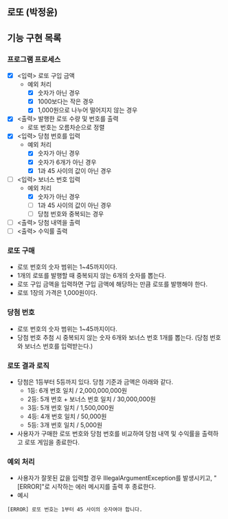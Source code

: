 ## 로또 (박정윤)

## 기능 구현 목록

### 프로그램 프로세스

- [x] <입력> 로또 구입 금액
  - 예외 처리
    - [x] 숫자가 아닌 경우 
    - [x] 1000보다는 작은 경우
    - [x] 1,000원으로 나누어 떨어지지 않는 경우
- [x] <출력> 발행한 로또 수량 및 번호를 출력
  - 로또 번호는 오름차순으로 정렬
- [x] <입력> 당첨 번호를 입력
  - 예외 처리
    - [x] 숫자가 아닌 경우
    - [x] 숫자가 6개가 아닌 경우
    - [x] 1과 45 사이의 값이 아닌 경우
- [ ] <입력> 보너스 번호 입력 
  - 예외 처리
    - [x] 숫자가 아닌 경우
    - [ ] 1과 45 사이의 값이 아닌 경우
    - [ ] 당첨 번호와 중복되는 경우
- [ ] <출력> 당첨 내역을 출력
- [ ] <출력> 수익률 출력

### 로또 구매

- 로또 번호의 숫자 범위는 1~45까지이다.
- 1개의 로또를 발행할 때 중복되지 않는 6개의 숫자를 뽑는다.
- 로또 구입 금액을 입력하면 구입 금액에 해당하는 만큼 로또를 발행해야 한다.
- 로또 1장의 가격은 1,000원이다.

### 당첨 번호

- 로또 번호의 숫자 범위는 1~45까지이다.
- 당첨 번호 추첨 시 중복되지 않는 숫자 6개와 보너스 번호 1개를 뽑는다. (당첨 번호와 보너스 번호를 입력받는다.)

### 로또 결과 로직

- 당첨은 1등부터 5등까지 있다. 당첨 기준과 금액은 아래와 같다.
    - 1등: 6개 번호 일치 / 2,000,000,000원
    - 2등: 5개 번호 + 보너스 번호 일치 / 30,000,000원
    - 3등: 5개 번호 일치 / 1,500,000원
    - 4등: 4개 번호 일치 / 50,000원
    - 5등: 3개 번호 일치 / 5,000원
- 사용자가 구매한 로또 번호와 당첨 번호를 비교하여 당첨 내역 및 수익률을 출력하고 로또 게임을 종료한다.

### 예외 처리

- 사용자가 잘못된 값을 입력할 경우 IllegalArgumentException를 발생시키고, "[ERROR]"로 시작하는 에러 메시지를 출력 후 종료한다.
- 예시
```
[ERROR] 로또 번호는 1부터 45 사이의 숫자여야 합니다.
```